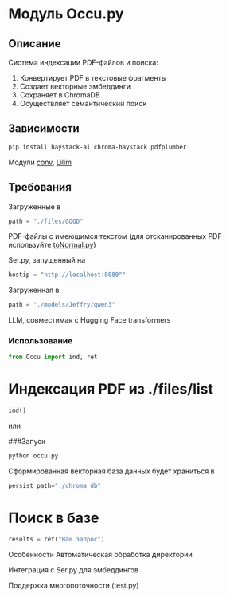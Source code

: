 # Модуль Occu.py

## Описание
Система индексации PDF-файлов и поиска:
1. Конвертирует PDF в текстовые фрагменты
2. Создает векторные эмбеддинги
3. Сохраняет в ChromaDB
4. Осуществляет семантический поиск

## Зависимости
```bash
pip install haystack-ai chroma-haystack pdfplumber
```

Модули <a href="https://github.com/Archibaka/Epstein/tree/main/docs/conv.md">conv</a>, <a href="https://github.com/Archibaka/Epstein/tree/main/docs/lilim.md">Lilim</a>

## Требования
Загруженные в 
```python
path = "./files/GOOD"
```
PDF-файлы с имеющимся текстом (для отсканированных PDF используйте <a href="https://github.com/Archibaka/Epstein/tree/main/docs/toNormal.md">toNormal.py</a>)

Ser.py, запущенный на 

```python
hostip = "http://localhost:8080""
```

Загруженная в 
```python
path = "./models/Jeffry/qwen3"
```
LLM, совместимая с Hugging Face transformers

### Использование
```python
from Occu import ind, ret
```
# Индексация PDF из ./files/list
```python
ind()
```
или 

###Запуск

```bash
python occu.py
```

Сформированная векторная база данных будет храниться в 
```python
persist_path="./chroma_db"
```

# Поиск в базе
```python
results = ret("Ваш запрос")
```
Особенности
Автоматическая обработка директории

Интеграция с Ser.py для эмбеддингов

Поддержка многопоточности (test.py)
